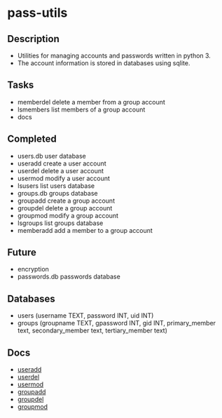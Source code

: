 # pass-utils

## Description
- Utilities for managing accounts and passwords written in python 3.
- The account information is stored in databases using sqlite.

## Tasks
- memberdel delete a member from a group account
- lsmembers list members of a group account
- docs

## Completed
- users.db user database
- useradd create a user account
- userdel delete a user account
- usermod modify a user account
- lsusers list users database
- groups.db groups database
- groupadd create a group account
- groupdel delete a group account
- groupmod modify a group account
- lsgroups list groups database
- memberadd add a member to a group account

## Future
- encryption
- passwords.db passwords database

## Databases
- users (username TEXT, password INT, uid INT)
- groups (groupname TEXT, gpassword INT, gid INT, primary_member text, secondary_member text, tertiary_member text)

## Docs
- [useradd](https://github.com/ubigby/passwd/blob/master/useradd.md)
- [userdel](https://github.com/ubigby/passwd/blob/master/userdel.md)
- [usermod](https://github.com/ubigby/passwd/blob/master/usermod.md)
- [groupadd](https://github.com/ubigby/passwd/blob/master/groupadd.md)
- [groupdel](https://github.com/ubigby/passwd/blob/master/groupdel.md)
- [groupmod](https://github.com/ubigby/passwd/blob/master/groupmod.md)
